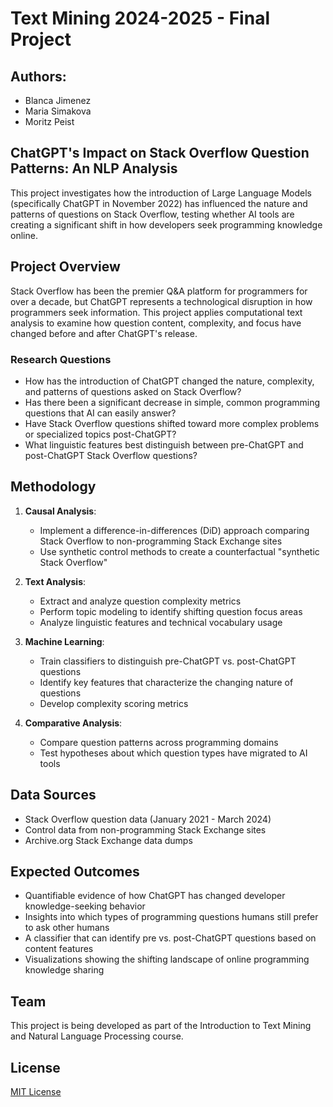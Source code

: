# Text Mining 2024-2025 - Final Project

## Authors:

- Blanca Jimenez
- Maria Simakova
- Moritz Peist

## ChatGPT's Impact on Stack Overflow Question Patterns: An NLP Analysis

This project investigates how the introduction of Large Language Models (specifically ChatGPT in November 2022) has influenced the nature and patterns of questions on Stack Overflow, testing whether AI tools are creating a significant shift in how developers seek programming knowledge online.

## Project Overview

Stack Overflow has been the premier Q&A platform for programmers for over a decade, but ChatGPT represents a technological disruption in how programmers seek information. This project applies computational text analysis to examine how question content, complexity, and focus have changed before and after ChatGPT's release.

### Research Questions

- How has the introduction of ChatGPT changed the nature, complexity, and patterns of questions asked on Stack Overflow?
- Has there been a significant decrease in simple, common programming questions that AI can easily answer?
- Have Stack Overflow questions shifted toward more complex problems or specialized topics post-ChatGPT?
- What linguistic features best distinguish between pre-ChatGPT and post-ChatGPT Stack Overflow questions?

## Methodology

1. **Causal Analysis**:
   - Implement a difference-in-differences (DiD) approach comparing Stack Overflow to non-programming Stack Exchange sites
   - Use synthetic control methods to create a counterfactual "synthetic Stack Overflow"

2. **Text Analysis**:
   - Extract and analyze question complexity metrics
   - Perform topic modeling to identify shifting question focus areas
   - Analyze linguistic features and technical vocabulary usage

3. **Machine Learning**:
   - Train classifiers to distinguish pre-ChatGPT vs. post-ChatGPT questions
   - Identify key features that characterize the changing nature of questions
   - Develop complexity scoring metrics

4. **Comparative Analysis**:
   - Compare question patterns across programming domains
   - Test hypotheses about which question types have migrated to AI tools

## Data Sources

- Stack Overflow question data (January 2021 - March 2024)
- Control data from non-programming Stack Exchange sites
- Archive.org Stack Exchange data dumps

## Expected Outcomes

- Quantifiable evidence of how ChatGPT has changed developer knowledge-seeking behavior
- Insights into which types of programming questions humans still prefer to ask other humans
- A classifier that can identify pre vs. post-ChatGPT questions based on content features
- Visualizations showing the shifting landscape of online programming knowledge sharing

## Team

This project is being developed as part of the Introduction to Text Mining and Natural Language Processing course.

## License

[MIT License](LICENSE)